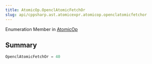 ```yaml
---
title: AtomicOp.OpenclAtomicFetchOr
slug: api/cppsharp.ast.atomicexpr.atomicop.openclatomicfetchor
---
```

Enumeration Member in [AtomicOp](/api/cppsharp/ast/atomicexpr/atomicop)

## Summary



```csharp
OpenclAtomicFetchOr = 40
```

